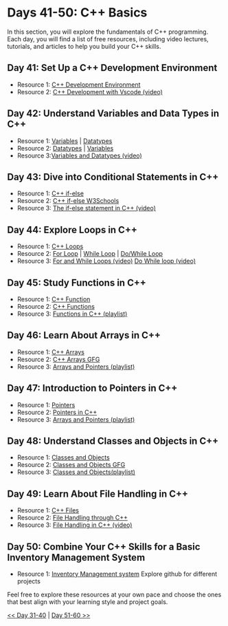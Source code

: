 
# Days 41-50: C++ Basics

In this section, you will explore the fundamentals of C++ programming. Each day, you will find a list of free resources, including video lectures, tutorials, and articles to help you build your C++ skills.

## Day 41: Set Up a C++ Development Environment

- Resource 1: [C++ Development Environment](https://www.geeksforgeeks.org/setting-c-development-environment/)
- Resource 2: [C++ Development with Vscode (video)](https://youtu.be/VIkmXi9lRiU?si=_QZ9eC1COHsjvdFO)


## Day 42: Understand Variables and Data Types in C++

- Resource 1: [Variables](https://www.programiz.com/cpp-programming/data-types) | [Datatypes](https://www.programiz.com/cpp-programming/variables-literals)
- Resource 2: [Datatypes](https://www.w3schools.com/cpp/cpp_data_types.asp) | [Variables](https://www.w3schools.com/cpp/cpp_variables.asp)
- Resource 3:[Variables and Datatypes (video)](https://youtu.be/7zlRqvbuCGU?si=6Ij1F2AfVTTFdmLJ) 

## Day 43: Dive into Conditional Statements in C++

- Resource 1: [C++ if-else](https://www.programiz.com/cpp-programming/if-else)
- Resource 2: [C++ if-else W3Schools](https://www.w3schools.com/cpp/cpp_conditions.asp)
- Resource 3: [The if-else statement in C++ (video)](https://youtu.be/9-BjXs1vMSc?si=hIicLcSG1rt6IahH)

## Day 44: Explore Loops in C++

- Resource 1: [C++ Loops](https://www.geeksforgeeks.org/cpp-loops/)
- Resource 2: [For Loop](https://www.w3schools.com/cpp/cpp_for_loop.asp) | [While Loop](https://www.w3schools.com/cpp/cpp_while_loop.asp) | [Do/While Loop](https://www.w3schools.com/cpp/cpp_do_while_loop.asp)
- Resource 3: [For and While Loops (video)](https://youtu.be/qUPXsPtWGoY?si=y0VswW3tft_ErTp5) [Do While loop (video)](https://youtu.be/TjkJQly2YCw?si=FrZrtLeBsQcLXP7U)

## Day 45: Study Functions in C++

- Resource 1: [C++ Function](https://www.programiz.com/cpp-programming/function)
- Resource 2: [C++ Functions](https://www.geeksforgeeks.org/functions-in-cpp/)
- Resource 3: [Functions in C++ (playlist)](https://youtube.com/playlist?list=PLBlnK6fEyqRi0Va6znG73P52rFfXD5fhs&si=IRt_ZJmN7l9jzytT)

## Day 46: Learn About Arrays in C++

- Resource 1: [C++ Arrays](https://www.programiz.com/cpp-programming/arrays)
- Resource 2: [C++ Arrays GFG](https://www.geeksforgeeks.org/cpp-arrays/)
- Resource 3: [Arrays and Pointers (playlist) ](https://www.youtube.com/playlist?list=PLBlnK6fEyqRjoG6aJ4FvFU1tlXbjLBiOP)

## Day 47: Introduction to Pointers in C++

- Resource 1: [Pointers](https://cplusplus.com/doc/tutorial/pointers/)
- Resource 2: [Pointers in C++](https://www.geeksforgeeks.org/cpp-pointers/)
- Resource 3: [Arrays and Pointers (playlist) ](https://www.youtube.com/playlist?list=PLBlnK6fEyqRjoG6aJ4FvFU1tlXbjLBiOP)

## Day 48: Understand Classes and Objects in C++

- Resource 1: [Classes and Objects](https://www.programiz.com/cpp-programming/object-class)
- Resource 2: [Classes and Objects GFG](https://www.geeksforgeeks.org/c-classes-and-objects/)
- Resource 3: [Classes and Objects(playlist)]()

## Day 49: Learn About File Handling in C++

- Resource 1: [C++ Files](https://www.w3schools.com/cpp/cpp_files.asp)
- Resource 2: [File Handling through C++](https://www.geeksforgeeks.org/file-handling-c-classes/)
- Resource 3: [File Handling in C++ (video)](https://youtu.be/TF2-F2duY6c?si=uh-IpQWya-Ykoq5n)

## Day 50: Combine Your C++ Skills for a Basic Inventory Management System

- Resource 1: [Inventory Management system](https://www.youtube.com/watch?v=MwrAMOeJxHo)
Explore github for different projects

Feel free to explore these resources at your own pace and choose the ones that best align with your learning style and project goals. 

[<< Day 31-40](../Day_31-40/Day_31-40.md) | [Day 51-60 >>](../Day_51-60/Day_51-60.md)